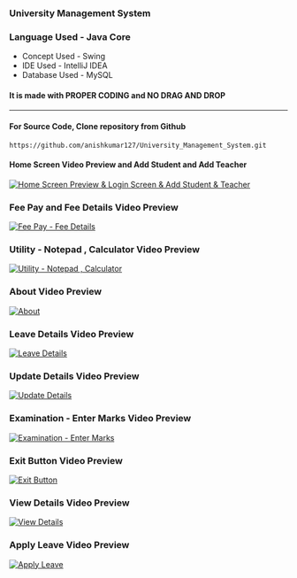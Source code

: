 ### University Management System

### Language Used -  Java Core
- Concept Used - Swing
- IDE Used - IntelliJ IDEA
- Database Used - MySQL

#### It is made with PROPER CODING and NO DRAG AND DROP

---------------------------------------------------------------------------------------------------------- 
#### For Source Code, Clone repository from Github

```https://github.com/anishkumar127/University_Management_System.git```

#### Home Screen Video Preview and Add Student and Add Teacher

[![Home Screen Preview & Login Screen & Add Student & Teacher](https://img.youtube.com/vi/mvTPn_qbHvw/maxresdefault.jpg)](https://www.youtube.com/watch?v=mvTPn_qbHvw)

### Fee Pay and Fee Details Video Preview

[![Fee Pay - Fee Details](https://img.youtube.com/vi/TjdEWf6nz0c/maxresdefault.jpg)](https://www.youtube.com/watch?v=TjdEWf6nz0c)

### Utility - Notepad , Calculator Video Preview

[![Utility - Notepad , Calculator](https://img.youtube.com/vi/TjdEWf6nz0c/maxresdefault.jpg)](https://www.youtube.com/watch?v=TjdEWf6nz0c)

### About Video Preview

[![About](https://img.youtube.com/vi/3YhqfJ1xJck/maxresdefault.jpg)](https://www.youtube.com/watch?v=3YhqfJ1xJck)

### Leave Details Video Preview

[![Leave Details](https://img.youtube.com/vi/gQZOqzud-GE/maxresdefault.jpg)](https://www.youtube.com/watch?v=gQZOqzud-GE)

### Update Details Video Preview

[![Update Details](https://img.youtube.com/vi/M84-Mghgrpg/maxresdefault.jpg)](https://www.youtube.com/watch?v=M84-Mghgrpg)

### Examination - Enter Marks Video Preview

[![Examination - Enter Marks](https://img.youtube.com/vi/FztSFtwobtM/maxresdefault.jpg)](https://www.youtube.com/watch?v=FztSFtwobtM)

### Exit Button Video Preview

[![Exit Button](https://img.youtube.com/vi/rNYfYQnX46U/maxresdefault.jpg)](https://www.youtube.com/watch?v=rNYfYQnX46U)

### View Details Video Preview

[![View Details](https://img.youtube.com/vi/n6E04P3dsx0/maxresdefault.jpg)](https://www.youtube.com/watch?v=n6E04P3dsx0)

### Apply Leave Video Preview

[![Apply Leave](https://img.youtube.com/vi/Io2iOF8XFOw/maxresdefault.jpg)](https://www.youtube.com/watch?v=Io2iOF8XFOw)
